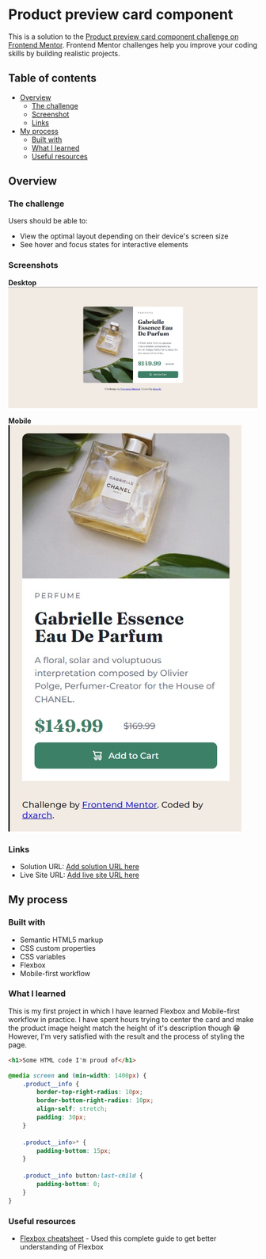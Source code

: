 # Product preview card component

This is a solution to the [Product preview card component challenge on Frontend Mentor](https://www.frontendmentor.io/challenges/product-preview-card-component-GO7UmttRfa). Frontend Mentor challenges help you improve your coding skills by building realistic projects. 

## Table of contents

- [Overview](#overview)
  - [The challenge](#the-challenge)
  - [Screenshot](#screenshot)
  - [Links](#links)
- [My process](#my-process)
  - [Built with](#built-with)
  - [What I learned](#what-i-learned)
  - [Useful resources](#useful-resources)

## Overview

### The challenge

Users should be able to:

- View the optimal layout depending on their device's screen size
- See hover and focus states for interactive elements

### Screenshots

**Desktop**
![Desktop layout](./screenshots/desktop.jpg)

**Mobile**
![Mobile layout](./screenshots/mobile.jpg)

### Links

- Solution URL: [Add solution URL here](https://your-solution-url.com)
- Live Site URL: [Add live site URL here](https://your-live-site-url.com)

## My process

### Built with

- Semantic HTML5 markup
- CSS custom properties
- CSS variables
- Flexbox
- Mobile-first workflow

### What I learned

This is my first project in which I have learned Flexbox and Mobile-first workflow in practice. 
I have spent hours trying to center the card and make the product image height match the height of it's description though :grin:
However, I'm very satisfied with the result and the process of styling the page.

```html
<h1>Some HTML code I'm proud of</h1>
```
```css
@media screen and (min-width: 1400px) {
    .product__info {
        border-top-right-radius: 10px;
        border-bottom-right-radius: 10px;
        align-self: stretch;
        padding: 30px;
    }

    .product__info>* {
        padding-bottom: 15px;
    }

    .product__info button:last-child {
        padding-bottom: 0;
    }
}
```
### Useful resources

- [Flexbox cheatsheet](https://css-tricks.com/snippets/css/a-guide-to-flexbox/) - Used this complete guide to get better understanding of Flexbox


